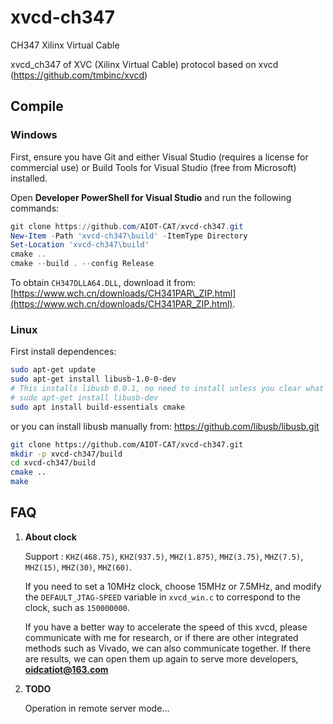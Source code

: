 # xvcd-ch347

CH347 Xilinx Virtual Cable

xvcd_ch347 of XVC (Xilinx Virtual Cable) protocol based on xvcd (https://github.com/tmbinc/xvcd)

## Compile

### Windows

First, ensure you have Git and either Visual Studio (requires a license for commercial use) or Build Tools for Visual Studio (free from Microsoft) installed.

Open **Developer PowerShell for Visual Studio** and run the following commands:

```powershell
git clone https://github.com/AIOT-CAT/xvcd-ch347.git
New-Item -Path 'xvcd-ch347\build' -ItemType Directory
Set-Location 'xvcd-ch347\build'
cmake ..
cmake --build . --config Release
```

To obtain `CH347DLLA64.DLL`, download it from: [https://www.wch.cn/downloads/CH341PAR\_ZIP.html](https://www.wch.cn/downloads/CH341PAR_ZIP.html).

### Linux

First install dependences:

```bash
sudo apt-get update
sudo apt-get install libusb-1.0-0-dev
# This installs libusb 0.0.1, no need to install unless you clear what you are doing.
# sudo apt-get install libusb-dev
sudo apt install build-essentials cmake
```

or you can install libusb manually from: https://github.com/libusb/libusb.git

```bash
git clone https://github.com/AIOT-CAT/xvcd-ch347.git
mkdir -p xvcd-ch347/build
cd xvcd-ch347/build
cmake ..
make
```

## FAQ

1. **About clock**

   Support : `KHZ(468.75)`, `KHZ(937.5)`, `MHZ(1.875)`, `MHZ(3.75)`, `MHZ(7.5)`, `MHZ(15)`, `MHZ(30)`, `MHZ(60)`.

   If you need to set a 10MHz clock, choose 15MHz or 7.5MHz, and modify the `DEFAULT_JTAG-SPEED` variable in `xvcd_win.c` to correspond to the clock, such as `150000000`.

   If you have a better way to accelerate the speed of this xvcd, please communicate with me for research, or if there are other integrated methods such as Vivado, we can also communicate together. If there are results, we can open them up again to serve more developers, **oidcatiot@163.com**


2. **TODO**

   Operation in remote server mode...
